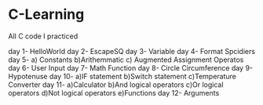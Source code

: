 # C-Learning
All C code I practiced

day 1- HelloWorld
day 2- EscapeSQ
day 3- Variable
day 4- Format Spcidiers
day 5- a) Constants 
       b)Arithemmatic
       c) Augmented Assignment Operatos
day 6- User Input
day 7- Math Function
day 8- Circle Circumference
day 9- Hypotenuse
day 10- a)IF statement
        b)Switch statement
        c)Temperature Converter
day 11- a)Calculator
        b)And logical operators
        c)Or logical operators
        d)Not logical operators
        e)Functions
day 12- Arguments
